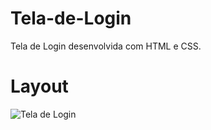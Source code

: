 # Tela-de-Login
Tela de Login desenvolvida com HTML e CSS.

# Layout
![Tela de Login](https://user-images.githubusercontent.com/80002458/129051250-a02c4db7-56ac-48cf-804e-4c4b86e87584.png)
